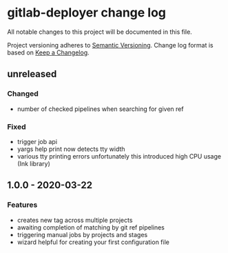 # gitlab-deployer change log

All notable changes to this project will be documented in this file.

Project versioning adheres to [Semantic Versioning](http://semver.org/).
Change log format is based on [Keep a Changelog](http://keepachangelog.com/).

## unreleased
### Changed
- number of checked pipelines when searching for given ref
### Fixed
- trigger job api
- yargs help print now detects tty width
- various tty printing errors unfortunately this introduced high CPU usage (Ink library)

## 1.0.0 - 2020-03-22

### Features
- creates new tag across multiple projects
- awaiting completion of matching by git ref pipelines
- triggering manual jobs by projects and stages 
- wizard helpful for creating your first configuration file

